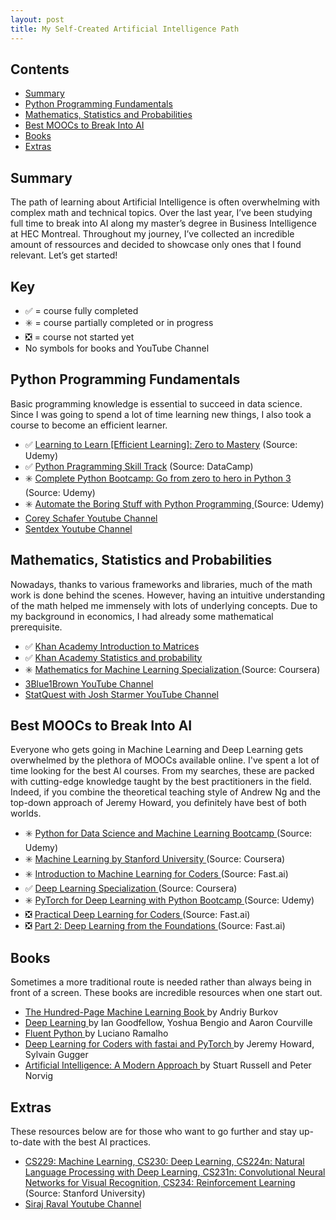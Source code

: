 ```yaml
---
layout: post
title: My Self-Created Artificial Intelligence Path
---
```


## Contents

* [Summary](#summary)
* [Python Programming Fundamentals](#python-programming-fundamentals)
* [Mathematics, Statistics and Probabilities](#mathematics-statistics-and-probabilities)
* [Best MOOCs to Break Into AI](#best-moocs-to-break-into-ai)
* [Books](#books)
* [Extras](#extras)

## Summary

The path of learning about Artificial Intelligence is often overwhelming with complex math and technical topics. Over the last year, I’ve been studying full time to break into AI along my master’s degree in Business Intelligence at HEC Montreal. Throughout my journey, I’ve collected an incredible amount of ressources and decided to showcase only ones that I found relevant. Let’s get started! 

## Key
* ✅ = course fully completed
* ✳️ = course partially completed or in progress
* ❎ = course not started yet
* No symbols for books and YouTube Channel

## Python Programming Fundamentals

Basic programming knowledge is essential to succeed in data science. Since I was going to spend a lot of time learning new things, I also took a course to become an efficient learner.

* ✅ <a href="https://www.udemy.com/course/learning-to-learn-efficient-learning-zero-to-mastery/" target="_blank">Learning to Learn [Efficient Learning]: Zero to Mastery</a> (Source: Udemy)
* ✅ <a href="https://www.datacamp.com/tracks/python-programming" target="_blank">Python Pragramming Skill Track</a> (Source: DataCamp)
* ✳️ <a href="https://www.udemy.com/course/complete-python-bootcamp/" target="_blank"> Complete Python Bootcamp: Go from zero to hero in Python 3 </a> (Source: Udemy)
* ✳️ <a href="https://www.udemy.com/course/automate/" target="_blank"> Automate the Boring Stuff with Python Programming </a> (Source: Udemy)
* <a href="https://www.youtube.com/channel/UCCezIgC97PvUuR4_gbFUs5g" target="_blank"> Corey Schafer Youtube Channel </a>
* <a href="https://www.youtube.com/user/sentdex" target="_blank"> Sentdex Youtube Channel </a>

## Mathematics, Statistics and Probabilities

Nowadays, thanks to various frameworks and libraries, much of the math work is done behind the scenes. However, having an intuitive understanding of the math helped me immensely with lots of underlying concepts. Due to my background in economics, I had already some mathematical prerequisite.

* ✅ <a href="https://www.khanacademy.org/math/precalculus/x9e81a4f98389efdf:matrices" target="_blank"> Khan Academy Introduction to Matrices</a>
* ✅ <a href="https://www.khanacademy.org/math/statistics-probability" target="_blank"> Khan Academy Statistics and probability </a> 
* ✳️ <a href="https://www.coursera.org/specializations/mathematics-machine-learning" target="_blank"> Mathematics for Machine Learning Specialization </a> (Source: Coursera)
* <a href="https://www.youtube.com/channel/UCYO_jab_esuFRV4b17AJtAw" target="_blank">3Blue1Brown YouTube Channel </a>
* <a href="https://www.youtube.com/channel/UCtYLUTtgS3k1Fg4y5tAhLbw" target="_blank">StatQuest with Josh Starmer YouTube Channel </a>

## Best MOOCs to Break Into AI

Everyone who gets going in Machine Learning and Deep Learning gets overwhelmed by the plethora of MOOCs available online. I've spent a lot of time looking for the best AI courses. From my searches, these are packed with cutting-edge knowledge taught by the best practitioners in the field. Indeed, if you combine the theoretical teaching style of Andrew Ng and the top-down approach of Jeremy Howard, you definitely have best of both worlds. 

* ✳️ <a href="https://www.udemy.com/course/python-for-data-science-and-machine-learning-bootcamp/" target="_blank"> Python for Data Science and Machine Learning Bootcamp </a> (Source: Udemy)
* ✳️ <a href="https://www.coursera.org/learn/machine-learning" target="_blank"> Machine Learning by Stanford University </a> (Source: Coursera)
* ✳️ <a href="http://course18.fast.ai/ml" target="_blank"> Introduction to Machine Learning for Coders </a> (Source: Fast.ai)
* ✅ <a href="https://www.coursera.org/specializations/deep-learning" target="_blank"> Deep Learning Specialization </a> (Source: Coursera)
* ✳️ <a href="https://www.udemy.com/course/pytorch-for-deep-learning-with-python-bootcamp/" target="_blank"> PyTorch for Deep Learning with Python Bootcamp </a> (Source: Udemy)
* ❎ <a href="https://course.fast.ai" target="_blank"> Practical Deep Learning for Coders </a> (Source: Fast.ai)
* ❎ <a href="https://course.fast.ai/part2" target="_blank"> Part 2: Deep Learning from the Foundations </a> (Source: Fast.ai)

## Books

Sometimes a more traditional route is needed rather than always being in front of a screen. These books are incredible resources when one start out. 

* <a href="http://themlbook.com" target="_blank"> The Hundred-Page Machine Learning Book </a> by Andriy Burkov
* <a href="https://www.deeplearningbook.org" target="_blank"> Deep Learning </a> by Ian Goodfellow, Yoshua Bengio and Aaron Courville
* <a href="http://shop.oreilly.com/product/0636920032519.do" target="_blank"> Fluent Python </a> by Luciano Ramalho
* <a href="https://www.oreilly.com/library/view/deep-learning-for/9781492045519/" target="_blank"> Deep Learning for Coders with fastai and PyTorch </a> by Jeremy Howard, Sylvain Gugger
* <a href="http://aima.cs.berkeley.edu" target="_blank"> Artificial Intelligence: A Modern Approach </a> by Stuart Russell and Peter Norvig

## Extras 

These resources below are for those who want to go further and stay up-to-date with the best AI practices. 

* <a href="http://cs229.stanford.edu/" target="_blank"> CS229: Machine Learning</a>,<a href="https://cs230.stanford.edu/" target="_blank"> CS230: Deep Learning</a>,<a href="http://web.stanford.edu/class/cs224n/" target="_blank"> CS224n: Natural Language Processing with Deep Learning</a>,<a href="http://cs231n.stanford.edu/" target="_blank"> CS231n: Convolutional Neural Networks for Visual Recognition</a>,<a href="http://web.stanford.edu/class/cs234/index.html" target="_blank"> CS234: Reinforcement Learning </a> (Source: Stanford University)
* <a href="https://www.youtube.com/channel/UCWN3xxRkmTPmbKwht9FuE5A" target="_blank"> Siraj Raval Youtube Channel </a>
